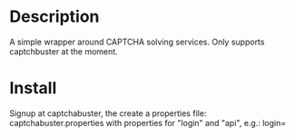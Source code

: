# Description
A simple wrapper around CAPTCHA solving services.  Only supports captchbuster at the moment.

# Install
Signup at captchabuster, the create a properties file:
captchabuster.properties with properties for "login" and "api", e.g.:
login=